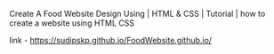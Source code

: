 Create A Food Website Design Using | HTML & CSS | Tutorial | how to create a website using HTML CSS

link - https://sudipskp.github.io/FoodWebsite.github.io/
